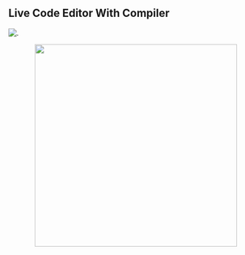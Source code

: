 ## Live Code Editor With Compiler
![.](https://raw.github.com/rawbeen72/live-code-editor/tree/main/screeenshots/live1.png?raw=true "HomePage")
<div align="center">
    <img src="/screenshots/live1.png" width="400px"</img> 
</div>
